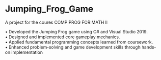 # Jumping_Frog_Game
A project for the coures COMP PROG FOR MATH II

•  Developed the Jumping Frog game using C# and Visual Studio 2019.  
•  Designed and implemented core gameplay mechanics.  
•  Applied fundamental programming concepts learned from coursework.  
•  Enhanced problem-solving and game development skills through hands-on implementation
